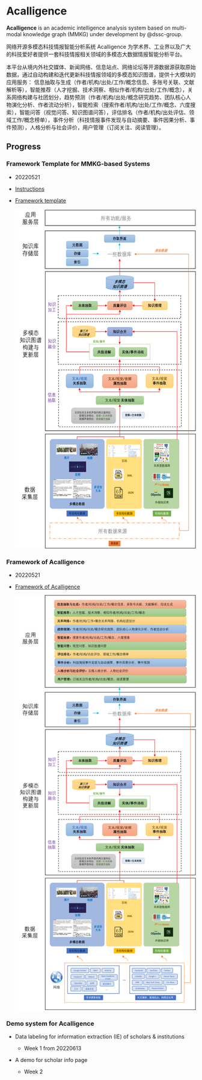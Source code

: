 # Acalligence
**Acalligence** is an academic intelligence analysis system based on multi-modal knowledge graph (MMKG) under development by @dssc-group.

网络开源多模态科技情报智能分析系统 Acalligence 为学术界、工业界以及广大的科技爱好者提供一套科技情报相关领域的多模态大数据情报智能分析平台。
	
本平台从境内外社交媒体、新闻网络、信息站点、网络论坛等开源数据源获取原始数据，通过自动构建和迭代更新科技情报领域的多模态知识图谱，提供十大模块的应用服务：
信息抽取与生成（作者/机构/出处/工作/概念信息、多账号关联、文献解析等），智能推荐（人才挖掘、技术洞察、相似作者/机构/出处/工作/概念），关系网络构建与社团划分，趋势预测（作者/机构/出处/概念研究趋势、团队核心人物演化分析、作者流动分析），智能检索（搜索作者/机构/出处/工作/概念、六度搜索），智能问答（视觉问答、知识图谱问答），评估排名（作者/机构/出处评估、领域工作/概念榜单），事件分析（科技情报事件发现与自动摘要、事件因果分析、事件预测），人格分析与社会评价，用户管理（订阅关注、阅读管理）。



## Progress

### Framework Template for MMKG-based Systems

- 20220521
- [Instructions](https://github.com/farahhuifanyang/Acalligence/blob/main/SystemDesignDocs/AboutMMKG/MMKG-basedSystemDesign.pdf) 
- [Framework template](https://github.com/farahhuifanyang/Acalligence/blob/main/SystemDesignDocs/FiguresForDesign/FrameworkTemplate.png)

  <img src=".\SystemDesignDocs\FiguresForDesign\FrameworkTemplate.png" width="500" height="900" />

### Framework of Acalligence

- 20220521
- [Framework of Acalligence](https://github.com/farahhuifanyang/Acalligence/blob/main/SystemDesignDocs/FiguresForDesign/AcalligenceFramework.png)

  <img src=".\SystemDesignDocs\FiguresForDesign\AcalligenceFramework.png" width="500" height="1100" />

### Demo system for Acalligence

- Data labeling for information extraction (IE) of scholars & institutions
  - Week 1 from 20220613

- A demo for scholar info page
  - Week 2
